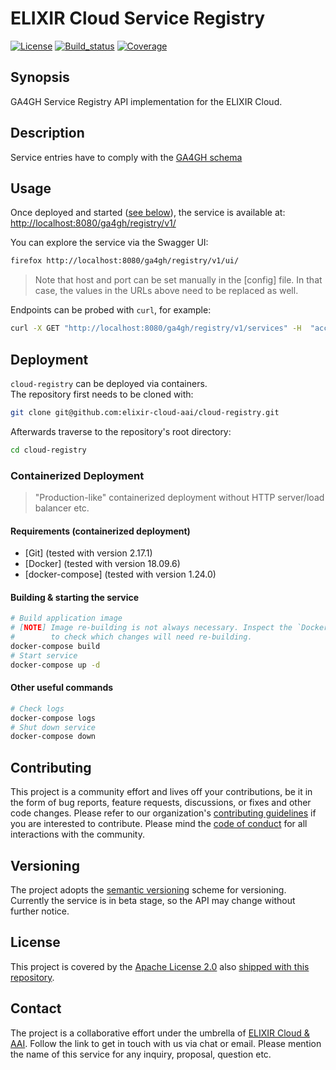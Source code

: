 # ELIXIR Cloud Service Registry

[![License][badge-license]][badge-url-license]
[![Build_status][badge-build-status]][badge-url-build-status]
[![Coverage][badge-coverage]][badge-url-coverage]

## Synopsis

GA4GH Service Registry API implementation for the ELIXIR Cloud.

## Description
Service entries have to comply with the [GA4GH schema](https://raw.githubusercontent.com/ga4gh-discovery/ga4gh-service-info/v1.0.0/service-info.yaml#/components/schemas/Service)

## Usage

Once deployed and started ([see below](#Deployment)), the service is available at:  
<http://localhost:8080/ga4gh/registry/v1/>

You can explore the service via the Swagger UI:

```bash
firefox http://localhost:8080/ga4gh/registry/v1/ui/
```

> Note that host and port can be set manually in the [config] file. In that
> case, the values in the URLs above need to be replaced as well.

Endpoints can be probed with `curl`, for example:   
```bash
curl -X GET "http://localhost:8080/ga4gh/registry/v1/services" -H  "accept: application/json"
``` 

## Deployment

`cloud-registry` can be deployed via containers.    
The repository first needs to be cloned with:

```bash
git clone git@github.com:elixir-cloud-aai/cloud-registry.git
```

Afterwards traverse to the repository's root directory:

```bash
cd cloud-registry
```

### Containerized Deployment

> "Production-like" containerized deployment without HTTP server/load balancer
> etc.

#### Requirements (containerized deployment)

- [Git] (tested with version 2.17.1)
- [Docker] (tested with version 18.09.6)
- [docker-compose] (tested with version 1.24.0)

#### Building & starting the service

```bash
# Build application image
# [NOTE] Image re-building is not always necessary. Inspect the `Dockerfile`
#        to check which changes will need re-building.
docker-compose build
# Start service
docker-compose up -d
```

#### Other useful commands

```bash
# Check logs
docker-compose logs
# Shut down service
docker-compose down
```

## Contributing

This project is a community effort and lives off your contributions, be it in
the form of bug reports, feature requests, discussions, or fixes and other code
changes. Please refer to our organization's [contributing
guidelines][res-elixir-cloud-contributing] if you are interested to contribute.
Please mind the [code of conduct][res-elixir-cloud-coc] for all interactions
with the community.

## Versioning

The project adopts the [semantic versioning][res-semver] scheme for versioning.
Currently the service is in beta stage, so the API may change without further
notice.

## License

This project is covered by the [Apache License 2.0][license-apache] also
[shipped with this repository][license].

## Contact

The project is a collaborative effort under the umbrella of [ELIXIR Cloud &
AAI][org-elixir-cloud]. Follow the link to get in touch with us via chat or
email. Please mention the name of this service for any inquiry, proposal,
question etc.

[badge-build-status]:<https://travis-ci.com/elixir-cloud-aai/cloud-registry.svg?branch=dev>
[badge-coverage]:<https://img.shields.io/coveralls/github/elixir-cloud-aai/cloud-registry>
[badge-github-tag]:<https://img.shields.io/github/v/tag/elixir-cloud-aai/cloud-registry?color=C39BD3>
[badge-license]:<https://img.shields.io/badge/license-Apache%202.0-blue.svg>
[badge-url-build-status]:<https://travis-ci.com/elixir-cloud-aai/cloud-registry>
[badge-url-coverage]:<https://coveralls.io/github/elixir-cloud-aai/cloud-registry>
[badge-url-github-tag]:<https://github.com/elixir-cloud-aai/cloud-registry/releases>
[badge-url-license]:<http://www.apache.org/licenses/LICENSE-2.0>
[license]: LICENSE
[license-apache]: <https://www.apache.org/licenses/LICENSE-2.0>
[org-elixir-cloud]: <https://github.com/elixir-cloud-aai/elixir-cloud-aai>
[res-elixir-cloud-coc]: <https://github.com/elixir-cloud-aai/elixir-cloud-aai/blob/dev/CODE_OF_CONDUCT.md>
[res-elixir-cloud-contributing]: <https://github.com/elixir-cloud-aai/elixir-cloud-aai/blob/dev/CONTRIBUTING.md>
[res-semver]: <https://semver.org/>
